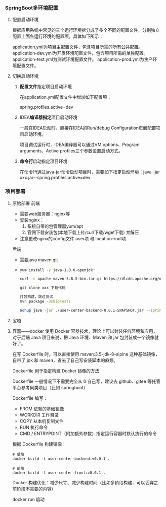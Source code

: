 ### SpringBoot多环境配置

1. 配置启动环境 

   根据应用系统中常见的三个运行环境拆分成了多个不同的配置文件，分别独立配置上面各运行环境的配置项。具体如下所示：

   application.yml为项目主配置文件，包含项目所需的所有公共配置。application-dev.yml为开发环境配置文件，包含项目所需的单独配置。application-test.yml为测试环境配置文件。
   application-prod.yml为生产环境配置文件。

2. 切换启动环境

   1. **配置文件**指定项目启动环境

      在application.yml配置文件中增加如下配置项：

      spring.profiles.active=dev

   2. IDEA**编译器指定**项目启动环境

      一般在IDEA启动时，直接在IDEA的Run/debug Configuration页面配置项目启动环境。

      项目调试运行时，IDEA编译器可以通过VM options、Program arguments、Active profiles三个参数设置启动方式。

   3. **命令行**启动指定项目环境

      在命令行通过java-jar命令启动项目时，需要如下指定启动环境：java -jar xxx.jar--spring.profiles.active=dev



### 项目部署

1. 原始部署
   前端

   - 需要web服务器：nginx等
   - 安装nginx：
     1. 系统自带的包管理器yum/apt
     2. 官网下载安装包(本地下载上传/curl下载/wget下载) 并解压
   - 注意更改nginx的config文件 user项 和 location-root项

   后端

   - 需要java maven git

   - ```bash
     yum install -y java-1.8.0-openjdk*
     
     curl -o apache-maven-3.8.5-bin.tar.gz https://dlcdn.apache.org/maven/maven-3/3.8.5/binaries/apache-maven-3.8.5-bin.tar.gz
     
     git clone xxx 下载代码
     
     打包构建，跳过测试
     mvn package -DskipTests
     
     nohup java -jar ./user-center-backend-0.0.1-SNAPSHOT.jar --spring.profiles.active=prod &
     ```

2. 宝塔

3. 容器——docker
   使用 Docker 容器技术，理论上可以封装任何环境和应用，对于后端 Java 项目来说，把 Java 环境、Maven 和 jar 包封装成一个镜像就好了。

   在写 Dockerfile 时，可以直接使用 maven:3.5-jdk-8-alpine 这种基础镜像，自带了 jdk 和 maven，省去了自己写安装脚本的麻烦。 

   Dockerfile 用于指定构建 Docker 镜像的方法

   Dockerfile 一般情况下不需要完全从 0 自己写，建议去 github、gitee 等托管平台参考同类项目（比如 springboot）

   Dockerfile 编写：

   - FROM 依赖的基础镜像
   - WORKDIR 工作目录
   - COPY 从本机复制文件
   - RUN 执行命令
   - CMD / ENTRYPOINT（附加额外参数）指定运行容器时默认执行的命令

   根据 Dockerfile 构建镜像：

   ```
   # 后端
   docker build -t user-center-backend:v0.0.1 .
   
   # 前端
   docker build -t user-center-front:v0.0.1 .
   ```

   Docker 构建优化：减少尺寸、减少构建时间（比如多阶段构建，可以丢弃之前阶段不需要的内容）

   

   docker run 启动

